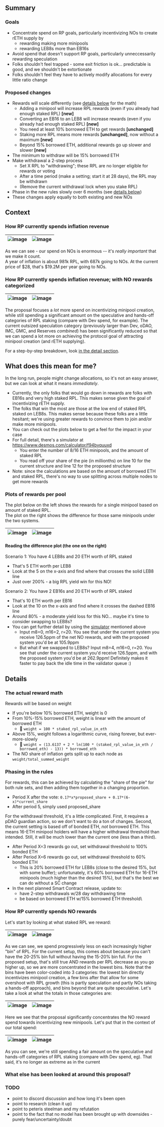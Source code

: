 ## Summary
### Goals
- Concentrate spend on RP goals, particularly incentivizing NOs to create rETH supply by
  - rewarding making more minipools
  - rewarding LEB8s more than EB16s
- Avoid spend that doesn't support RP goals, particularly unneccessarily rewarding speculation
- Folks shouldn't feel trapped - some exit friction is ok... predictable is good, and we shouldn't
  be extortionate
- Folks shouldn't feel they have to actively modify allocations for every little ratio change

### Proposed changes
- Rewards will scale differently (see [details below](#the-actual-reward-math) for the math)
  - Adding a minipool will increase RPL rewards (even if you already had enough staked RPL)
    **[new]**
  - Converting an EB16 to an LEB8 will increase rewards (even if you already had enough staked RPL)
    **[new]**
  - You need at least 10% borrowed ETH to get rewards **[unchanged]**
  - Staking more RPL means more rewards **[unchanged]**, now without a maximum **[new]**
  - Beyond 15% borrowed ETH, additional rewards go up slower and slower **[new]**
- The minimum to withdraw will be 15% borrowed ETH
- Make withdrawal a 2-step process
  - Set X RPL to "withdrawing"; these RPL are no longer eligible for rewards or voting
  - After a time period (make a setting; start it at 28 days), the RPL may be withdrawn
  - (Remove the current withdrawal lock when you stake RPL)
- Phase in the new rules slowly over 6 months (see [details below](#phasing-in-the-rules))
- These changes apply equally to both existing and new NOs

## Context
### How RP currently spends inflation revenue
| ![image](./imgs/overall_spend_bar.png) |   ![image](./imgs/overall_spend_pie.png)   |
|:--------------------------------------:|:-----------------------------------:|

As we can see - our spend on NOs is enormous -- it's _really important_ that we make it count. \
A year of inflation is about 981k RPL, with 687k going to NOs. At the current price of $28, that's
$19.2M per year going to NOs.

### How RP currently spends inflation revenue; with NO rewards categorized
| ![image](./imgs/overall_spend_pie_curr.png) | ![image](./imgs/overall_spend_pie_prop.png) |
|:-------------------------------------------:|:-------------------------------------------:|

The proposal focuses a _lot_ more spend on incentivizing minipool creation, while still spending a
significant amount on the speculative and hands-off categories of RPL staking (compare with Dev
spend, for example). The current outsized speculation category (previously larger than Dev, oDAO,
IMC, GMC, and Reserves _combined_) has been significantly reduced so that we can spend a lot more on
achieving the protocol goal of attracting minipool creation (and rETH supplying).

For a step-by-step breakdown, look [in the detail section](#how-rp-currently-spends-no-rewards).

## What does this mean for me?
In the long run, people might change allocations, so it's not an easy answer, but we can look at
what it means _immediately_. 
- Currently, the only folks that would go down in rewards are folks with EB16s and very high staked
  RPL. This makes sense given the goal of incentivizing rETH supply.
- The folks that win the most are those at the low end of staked RPL staked on LEB8s. This makes
  sense because these folks are a little hesitant; we're using greater rewards to convince them to
  join and/or make more minipools.
- You can check out the plots below to get a feel for the impact in your case
- For full detail, there's a simulator at https://www.desmos.com/calculator/f94bvquuxd
  - You enter the number of 8/16 ETH minipools, and the amount of staked RPL
  - You read off your share of the pie (in millionths) on line 10 for the current structure and
    line 12 for the proposed structure
- Note: since the calculations are based on the amount of borrowed ETH and staked RPL, there's no
  way to use splitting across multiple nodes to get more rewards

### Plots of rewards per pool 
The plot below on the left shows the rewards for a single minipool based on amount of staked RPL. \
The plot on the right shows the difference for those same minipools under the two systems.

| ![image](./imgs/rule_pc.png) | ![image](./imgs/rulediff_pc.png) |
|:----------------------------:|:--------------------------------:|

#### Reading the difference plot (the one on the right)
Scenario 1: You have 4 LEB8s and 20 ETH worth of RPL staked
- That's 5 ETH worth per LEB8
- Look at the 5 on the x-axis and find where that crosses the solid LEB8 line
- Just over 200% - a big RPL yield win for this NO!

Scenario 2: You have 2 EB16s and 20 ETH worth of RPL staked
- That's 10 ETH worth per EB16
- Look at the 10 on the x-axis and find where it crosses the dashed EB16 line
- Around 80% - a moderate yield loss for this NO... maybe it's time to consider swapping to LEB8s?
- You can get further detail by using the [simulator](https://www.desmos.com/calculator/f94bvquuxd)
  mentioned above
  - Input m8=0, m16=2, r=20. You see that under the current system you receive 126.5ppm of the net
    NO rewards, and with the proposed system you'd be at 105.9ppm
  - But what if we swapped to LEB8s? Input m8=4, m16=0, r=20. You see that under the current system
    you'd receive 126.5ppm, and with the proposed system you'd be at 262.9ppm! Definitely makes it
    faster to pay back the idle time in the validator queue :)

## Details
### The actual reward math
Rewards will be based on weight
- If you're below 10% borrowed ETH, weight is 0
- From 10%-15% borrowed ETH, weight is linear with the amount of borrowed ETH
  - 🧮 `weight = 100 * staked_rpl_value_in_eth`
- Above 15%, weight follows a logarithmic curve, rising forever, but ever-more-slowly
  - 🧮 `weight = (13.6137 + 2 * ln(100 * (staked_rpl_value_in_eth / borrowed_eth) - 13)) * borrowed_eth`
- The NO share of inflation gets split up to each node as `weight/total_summed_weight`

### Phasing in the rules
For rewards, this can be achieved by calculating the "share of the pie" for both rule sets, and then
adding them together in a changing proportion.
- Period X after the vote: `0.17*x*proposed_share + 0.17*(6-x)*current_share`  
- After period 5, simply used proposed_share

For the withdrawal threshold, it's a little complicated. First, it requires a pDAO guardian action,
so we don't want to do a ton of changes. Second, the current setting is based off of bonded ETH,
_not_ borrowed ETH. This means 16-ETH minipool holders will have a higher withdrawal threshold than
intended. Still, it will be much lower than the current one (less than a third).
- After Period X=3 rewards go out, set withdrawal threshold to 100% bonded ETH
- After Period X=6 rewards go out, set withdrawal threshold to 60% bonded ETH
  - This is 20% borrowed ETH for LEB8s (close to the desired 15%, but with some buffer);
    unfortunately, it's 60% borrowed ETH for 16-ETH minipools (much higher than the desired 15%),
    but that's the best we can do without a SC change
- In the next planned Smart Contract release, update to:
  - have 2-step withdrawals w/28 day withdrawing time
  - be based on borrowed ETH w/15% borrowed ETH threshold\

### How RP currently spends NO rewards
Let's start by looking at what staked RPL we reward:

| ![image](./imgs/no_bar_bins_curr.png) |  ![image](./imgs/no_bar_bins_prop.png) |
|:------------------------------------:|:------------------------------------:|

As we can see, we spend progressively less on each increasingly higher "bin" of RPL. For the current
setup, this comes about because you can't have the 20-25% bin full without having the 15-20% bin
full. For the proposed setup, that's still true AND rewards per RPL decrease as you go higher up, so
we are more concentrated in the lowest bins. Note that the bins have been color-coded into 3
categories: the lowest bin directly incentivizes minipool creation, a few bins after that allow for
some overshoot with RPL growth (this is partly speculation and partly NOs taking a hands-off
approach), and bins beyond that are quite speculative. Let's take a look at what the totals in those
categories are:

| ![image](./imgs/no_pie_bins_curr.png) | ![image](./imgs/no_pie_bins_prop.png) |
|:-------------------------------------:|:-------------------------------------:|

Here we see that the proposal significantly concentrates the NO reward spend towards incentivizing
new minipools. Let's put that in the context of our total spend:

| ![image](./imgs/overall_spend_pie_curr.png) | ![image](./imgs/overall_spend_pie_prop.png) |
|:-------------------------------------------:|:-------------------------------------------:|
As you can see, we're still spending a fair amount on the speculative and hands-off categories of
RPL staking (compare with Dev spend, eg). That said, it's no longer as extreme as in the current 

### What else has been looked at around this proposal?
### TODO
- point to discord discussion and how long it's been open
- point to research (clean it up)
- point to peteris steelman and my refutation
- point to the fact that no model has been brought up with downsides - purely fear/uncertainty/doubt